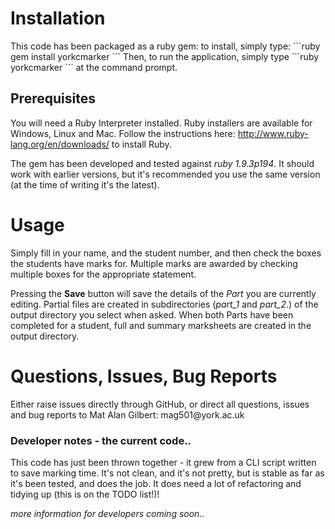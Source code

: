 <h1>Installation</h1>
This code has been packaged as a ruby gem: to install, simply type:
```ruby
gem install yorkcmarker
```
Then, to run the application, simply type
```ruby
yorkcmarker
```
at the command prompt.

<h2>Prerequisites</h2>

You will need a Ruby Interpreter installed. Ruby installers are available for Windows, Linux and Mac. Follow the instructions here: http://www.ruby-lang.org/en/downloads/ to install Ruby.

The gem has been developed and tested against _ruby 1.9.3p194_. It should work with earlier versions, but it's recommended you use the same version (at the time of writing it's the latest).

<h1>Usage</h1>
Simply fill in your name, and the student number, and then check the boxes the students have marks for. Multiple marks are awarded by checking multiple boxes for the appropriate statement.

Pressing the <b>Save</b> button will save the details of the _Part_ you are currently editing. Partial files are created in subdirectories (_part_1_ and _part_2_.) of the output directory you select when asked. When both Parts have been completed for a student, full and summary marksheets are created in the output directory.

<h1>Questions, Issues, Bug Reports</h1>
Either raise issues directly through GitHub, or direct all questions, issues and bug reports to Mat Alan Gilbert: mag501@york.ac.uk


<h3>Developer notes - the current code..</h3>
This code has just been thrown together - it grew from a CLI script written to save marking time. It's not clean, and it's not pretty, but is stable as far as it's been tested, and does the job. It does need a lot of refactoring and tidying up (this is on the TODO list!)!

_more information for developers coming soon.._
